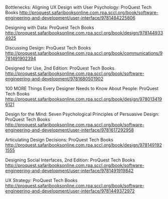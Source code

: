 
Bottlenecks: Aligning UX Design with User Psychology: ProQuest Tech Books
 http://proquest.safaribooksonline.com.rpa.sccl.org/book/software-engineering-and-development/user-interface/9781484225806

Designing with Data: ProQuest Tech Books
 http://proquest.safaribooksonline.com.rpa.sccl.org/book/design/9781449334925

Discussing Design: ProQuest Tech Books
 http://proquest.safaribooksonline.com.rpa.sccl.org/book/communications/9781491902394

Designed for Use, 2nd Edition: ProQuest Tech Books
 http://proquest.safaribooksonline.com.rpa.sccl.org/book/software-engineering-and-development/9781680501902

100 MORE Things Every Designer Needs to Know About People: ProQuest Tech Books
 http://proquest.safaribooksonline.com.rpa.sccl.org/book/design/9780134196121

Design for the Mind: Seven Psychological Principles of Persuasive Design: ProQuest Tech Books
 http://proquest.safaribooksonline.com.rpa.sccl.org/book/software-engineering-and-development/user-interface/9781617292958

Articulating Design Decisions: ProQuest Tech Books
 http://proquest.safaribooksonline.com.rpa.sccl.org/book/design/9781491921555


Designing Social Interfaces, 2nd Edition: ProQuest Tech Books
 http://proquest.safaribooksonline.com.rpa.sccl.org/book/software-engineering-and-development/user-interface/9781491919842
 
UX Strategy: ProQuest Tech Books
 http://proquest.safaribooksonline.com.rpa.sccl.org/book/software-engineering-and-development/user-interface/9781449372972
